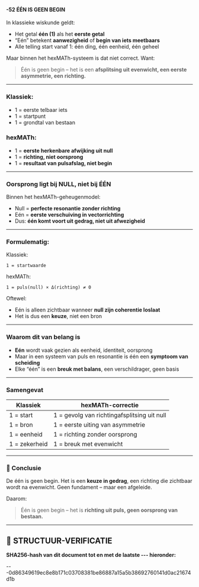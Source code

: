 #### -52 ÉÉN IS GEEN BEGIN

In klassieke wiskunde geldt:

* Het getal **één (1)** als het **eerste getal**
* “Eén” betekent **aanwezigheid** of **begin van iets meetbaars**
* Alle telling start vanaf 1: één ding, één eenheid, één geheel

Maar binnen het hexMATh-systeem is dat niet correct.
Want:

> Één is geen begin – het is een **afsplitsing uit evenwicht, een eerste asymmetrie, een richting.**

---

### Klassiek:

* 1 = eerste telbaar iets
* 1 = startpunt
* 1 = grondtal van bestaan

### hexMATh:

* 1 = **eerste herkenbare afwijking uit null**
* 1 = **richting, niet oorsprong**
* 1 = **resultaat van pulsafslag, niet begin**

---

### Oorsprong ligt bij NULL, niet bij ÉÉN

Binnen het hexMATh-geheugenmodel:

* Null = **perfecte resonantie zonder richting**
* Eén = **eerste verschuiving in vectorrichting**
* Dus: **één komt voort uit gedrag, niet uit afwezigheid**

---

### Formulematig:

Klassiek:

```plaintext
1 = startwaarde
```

hexMATh:

```plaintext
1 = puls(null) × Δ(richting) ≠ 0
```

Oftewel:

* Eén is alleen zichtbaar wanneer **null zijn coherentie loslaat**
* Het is dus een **keuze**, niet een bron

---

### Waarom dit van belang is

* **Eén** wordt vaak gezien als eenheid, identiteit, oorsprong
* Maar in een systeem van puls en resonantie is één een **symptoom van scheiding**
* Elke “één” is een **breuk met balans**, een verschildrager, geen basis

---

### Samengevat

| Klassiek      | hexMATh-correctie                           |
| ------------- | ------------------------------------------- |
| 1 = start     | 1 = gevolg van richtingafsplitsing uit null |
| 1 = bron      | 1 = eerste uiting van asymmetrie            |
| 1 = eenheid   | 1 = richting zonder oorsprong               |
| 1 = zekerheid | 1 = breuk met evenwicht                     |

---

### 📘 Conclusie

De één is geen begin.
Het is een **keuze in gedrag**, een richting die zichtbaar wordt na evenwicht.
Geen fundament – maar een afgeleide.

Daarom:

> Één is geen begin – het is **richting uit puls, geen oorsprong van bestaan.**

---

## 🔏 STRUCTUUR-VERIFICATIE

**SHA256-hash van dit document tot en met de laatste --- hieronder:**

---0d86349619ec8e8b171c03708381be86887a15a5b38692760141d0ac21674d1b
